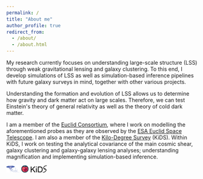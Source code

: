 ```yaml
---
permalink: /
title: "About me"
author_profile: true
redirect_from: 
  - /about/
  - /about.html
---
```


My research currently focuses on understanding large-scale structure (LSS) through weak gravitational lensing and galaxy clustering. To this end, I develop simulations of LSS as well as simulation-based inference pipelines with future galaxy surveys in mind, together with other various projects.

Understanding the formation and evolution of LSS allows us to determine how gravity and dark matter act on large scales. Therefore, we can test Einstein's theory of general relativity as well as the theory of cold dark matter.

I am a member of the [Euclid Consortium](https://www.euclid-ec.org/), where I work on modelling the aforementioned probes as they are observed by the [ESA Euclid Space Telescope](https://www.cosmos.esa.int/web/euclid). I am also a member of the [Kilo-Degree Survey](https://kids.strw.leidenuniv.nl/) (KiDS). Within KiDS, I work on testing the analytical covariance of the main cosmic shear, galaxy clustering and galaxy-galaxy lensing analyses; understanding magnification and implementing simulation-based inference.



<img src="/images/Euclid_consortium_logo.png" title="Euclid Consortium" height="20"> <img src="/images/Euclid_logo_pillars.png" title="ESA Euclid Space Telescope" height="20"> <img src="/images/KiDS_logo.jpg" title="ESO Kilo-Degree Survey" height="20">
